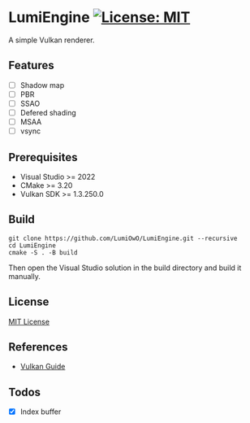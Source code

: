 # LumiEngine [![License: MIT](https://img.shields.io/badge/License-MIT-yellow.svg)](https://opensource.org/licenses/MIT)
A simple Vulkan renderer.

## Features

- [ ] Shadow map
- [ ] PBR
- [ ] SSAO
- [ ] Defered shading
- [ ] MSAA
- [ ] vsync

## Prerequisites
- Visual Studio >= 2022
- CMake >= 3.20
- Vulkan SDK >= 1.3.250.0

## Build

```shell
git clone https://github.com/LumiOwO/LumiEngine.git --recursive
cd LumiEngine
cmake -S . -B build
```
Then open the Visual Studio solution in the build directory and build it manually.


## License
[MIT License](LICENSE)

## References
- [Vulkan Guide](https://vkguide.dev/)

## Todos

- [x] Index buffer